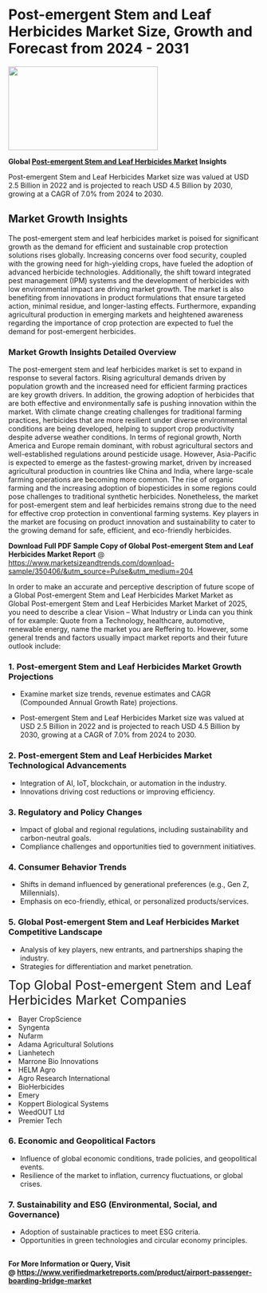 <H1>Post-emergent Stem and Leaf Herbicides Market Size, Growth and Forecast from 2024 - 2031</H1><img class="aligncenter size-medium wp-image-584254" src="https://thirdeyenews.in/wp-content/uploads/2024/09/Global-Market-Research-300x168.jpeg" alt="" width="300" height="168" /><p><strong>Global&nbsp;<a href="https://www.marketsizeandtrends.com/download-sample/350406/&amp;utm_source=Pulse&amp;utm_medium=204">Post-emergent Stem and Leaf Herbicides Market</a> Insights</strong></p><p>Post-emergent Stem and Leaf Herbicides Market size was valued at USD 2.5 Billion in 2022 and is projected to reach USD 4.5 Billion by 2030, growing at a CAGR of 7.0% from 2024 to 2030.</p><p><h2>Market Growth Insights</h2> The post-emergent stem and leaf herbicides market is poised for significant growth as the demand for efficient and sustainable crop protection solutions rises globally. Increasing concerns over food security, coupled with the growing need for high-yielding crops, have fueled the adoption of advanced herbicide technologies. Additionally, the shift toward integrated pest management (IPM) systems and the development of herbicides with low environmental impact are driving market growth. The market is also benefiting from innovations in product formulations that ensure targeted action, minimal residue, and longer-lasting effects. Furthermore, expanding agricultural production in emerging markets and heightened awareness regarding the importance of crop protection are expected to fuel the demand for post-emergent herbicides. <h3>Market Growth Insights Detailed Overview</h3> The post-emergent stem and leaf herbicides market is set to expand in response to several factors. Rising agricultural demands driven by population growth and the increased need for efficient farming practices are key growth drivers. In addition, the growing adoption of herbicides that are both effective and environmentally safe is pushing innovation within the market. With climate change creating challenges for traditional farming practices, herbicides that are more resilient under diverse environmental conditions are being developed, helping to support crop productivity despite adverse weather conditions. In terms of regional growth, North America and Europe remain dominant, with robust agricultural sectors and well-established regulations around pesticide usage. However, Asia-Pacific is expected to emerge as the fastest-growing market, driven by increased agricultural production in countries like China and India, where large-scale farming operations are becoming more common. The rise of organic farming and the increasing adoption of biopesticides in some regions could pose challenges to traditional synthetic herbicides. Nonetheless, the market for post-emergent stem and leaf herbicides remains strong due to the need for effective crop protection in conventional farming systems. Key players in the market are focusing on product innovation and sustainability to cater to the growing demand for safe, efficient, and eco-friendly herbicides. </p><p><span class=""><strong>Download Full PDF Sample Copy of Global Post-emergent Stem and Leaf Herbicides Market Report</strong> @ <a href="https://www.marketsizeandtrends.com/download-sample/350406/&amp;utm_source=Pulse&amp;utm_medium=204" target="_blank">https://www.marketsizeandtrends.com/download-sample/350406/&amp;utm_source=Pulse&amp;utm_medium=204</a></span></p><p>In order to make an accurate and perceptive description of future scope of a Global&nbsp;Post-emergent Stem and Leaf Herbicides Market Market as Global&nbsp;Post-emergent Stem and Leaf Herbicides Market Market of 2025, you need to describe a clear Vision &ndash; What Industry or Linda can you think of for example: Quote from a Technology, healthcare, automotive, renewable energy, name the market you are Reffering to. However, some general trends and factors usually impact market reports and their future outlook include:</p><h3>1.&nbsp;<strong>Post-emergent Stem and Leaf Herbicides Market Growth Projections</strong></h3><ul><li>Examine market size trends, revenue estimates and CAGR (Compounded Annual Growth Rate) projections.</li><li><p>Post-emergent Stem and Leaf Herbicides Market size was valued at USD 2.5 Billion in 2022 and is projected to reach USD 4.5 Billion by 2030, growing at a CAGR of 7.0% from 2024 to 2030.</p></li></ul><h3>2.&nbsp;<strong>Post-emergent Stem and Leaf Herbicides Market Technological Advancements</strong></h3><ul><li>Integration of AI, IoT, blockchain, or automation in the industry.</li><li>Innovations driving cost reductions or improving efficiency.</li></ul><h3>3.&nbsp;<strong>Regulatory and Policy Changes</strong></h3><ul><li>Impact of global and regional regulations, including sustainability and carbon-neutral goals.</li><li>Compliance challenges and opportunities tied to government initiatives.</li></ul><h3>4.&nbsp;<strong>Consumer Behavior Trends</strong></h3><ul><li>Shifts in demand influenced by generational preferences (e.g., Gen Z, Millennials).</li><li>Emphasis on eco-friendly, ethical, or personalized products/services.</li></ul><h3>5.&nbsp;<strong>Global Post-emergent Stem and Leaf Herbicides Market Competitive Landscape</strong></h3><ul><li>Analysis of key players, new entrants, and partnerships shaping the industry.</li><li>Strategies for differentiation and market penetration.</li></ul><p data-pm-slice="1 1 []"><span style="color: inherit; font-family: inherit; font-size: 25px;">Top Global Post-emergent Stem and Leaf Herbicides Market Companies</span></p><div class="" data-test-id=""><p><li>Bayer CropScience</li><li> Syngenta</li><li> Nufarm</li><li> Adama Agricultural Solutions</li><li> Lianhetech</li><li> Marrone Bio Innovations</li><li> HELM Agro</li><li> Agro Research International</li><li> BioHerbicides</li><li> Emery</li><li> Koppert Biological Systems</li><li> WeedOUT Ltd</li><li> Premier Tech</li></p></div><h3>6.&nbsp;<strong>Economic and Geopolitical Factors</strong></h3><ul><li>Influence of global economic conditions, trade policies, and geopolitical events.</li><li>Resilience of the market to inflation, currency fluctuations, or global crises.</li></ul><h3>7.&nbsp;<strong>Sustainability and ESG (Environmental, Social, and Governance)</strong></h3><ul><li>Adoption of sustainable practices to meet ESG criteria.</li><li>Opportunities in green technologies and circular economy principles.</li></ul><h2><strong style="font-size: 14px;">For More Information or Query, Visit @&nbsp;</strong><a style="background-color: #ffffff; font-size: 14px;" href="https://www.marketsizeandtrends.com/report/post-emergent-stem-and-leaf-herbicides-market/" target="_blank">https://www.verifiedmarketreports.com/product/airport-passenger-boarding-bridge-market</a></h2>
